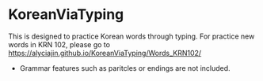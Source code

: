 # KoreanViaTyping
This is designed to practice Korean words through typing. 
For practice new words in KRN 102, please go to https://alyciajin.github.io/KoreanViaTyping/Words_KRN102/
* Grammar features such as paritcles or endings are not included. 
